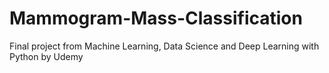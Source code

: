 # Mammogram-Mass-Classification
Final project from Machine Learning, Data Science and Deep Learning with Python by Udemy
